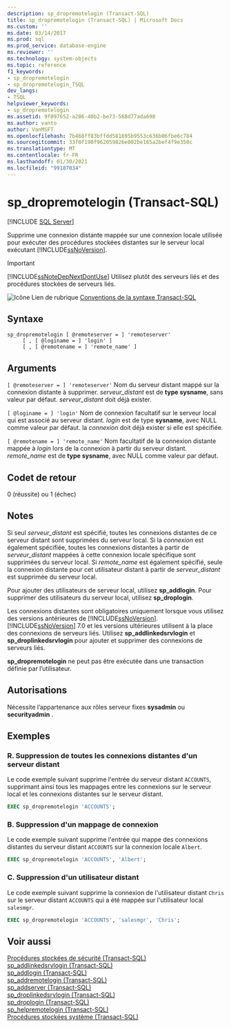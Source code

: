 ```yaml
---
description: sp_dropremotelogin (Transact-SQL)
title: sp_dropremotelogin (Transact-SQL) | Microsoft Docs
ms.custom: ''
ms.date: 03/14/2017
ms.prod: sql
ms.prod_service: database-engine
ms.reviewer: ''
ms.technology: system-objects
ms.topic: reference
f1_keywords:
- sp_dropremotelogin
- sp_dropremotelogin_TSQL
dev_langs:
- TSQL
helpviewer_keywords:
- sp_dropremotelogin
ms.assetid: 9f097652-a286-40b2-be73-568d77ada698
ms.author: vanto
author: VanMSFT
ms.openlocfilehash: 7b468ff83bffdd581695b9553c636b06fbe6c784
ms.sourcegitcommit: 33f0f190f962059826e002be165a2bef4f9e350c
ms.translationtype: MT
ms.contentlocale: fr-FR
ms.lasthandoff: 01/30/2021
ms.locfileid: "99187034"
---
```

# <a name="sp_dropremotelogin-transact-sql"></a>sp_dropremotelogin (Transact-SQL)

[!INCLUDE [SQL Server](../../includes/applies-to-version/sqlserver.md)]

  Supprime une connexion distante mappée sur une connexion locale utilisée pour exécuter des procédures stockées distantes sur le serveur local exécutant [!INCLUDE[ssNoVersion](../../includes/ssnoversion-md.md)].  
  
> [!IMPORTANT]  
>  [!INCLUDE[ssNoteDepNextDontUse](../../includes/ssnotedepnextdontuse-md.md)] Utilisez plutôt des serveurs liés et des procédures stockées de serveurs liés.  
  
 ![Icône Lien de rubrique](../../database-engine/configure-windows/media/topic-link.gif "Icône du lien de rubrique") [Conventions de la syntaxe Transact-SQL](../../t-sql/language-elements/transact-sql-syntax-conventions-transact-sql.md)  
  
## <a name="syntax"></a>Syntaxe  
  
```  
sp_dropremotelogin [ @remoteserver = ] 'remoteserver'   
     [ , [ @loginame = ] 'login' ]   
     [ , [ @remotename = ] 'remote_name' ]  
```  
  
## <a name="arguments"></a>Arguments  
`[ @remoteserver = ] 'remoteserver'` Nom du serveur distant mappé sur la connexion distante à supprimer. *serveur_distant* est de **type sysname**, sans valeur par défaut. *serveur_distant* doit déjà exister.  
  
`[ @loginame = ] 'login'` Nom de connexion facultatif sur le serveur local qui est associé au serveur distant. *login* est de type **sysname**, avec NULL comme valeur par défaut. la *connexion* doit déjà exister si elle est spécifiée.  
  
`[ @remotename = ] 'remote_name'` Nom facultatif de la connexion distante mappée à *login* lors de la connexion à partir du serveur distant. *remote_name* est de **type sysname**, avec NULL comme valeur par défaut.  
  
## <a name="return-code-values"></a>Codet de retour  
 0 (réussite) ou 1 (échec)  
  
## <a name="remarks"></a>Notes  
 Si seul *serveur_distant* est spécifié, toutes les connexions distantes de ce serveur distant sont supprimées du serveur local. Si la *connexion* est également spécifiée, toutes les connexions distantes à partir de *serveur_distant* mappées à cette connexion locale spécifique sont supprimées du serveur local. Si *remote_name* est également spécifié, seule la connexion distante pour cet utilisateur distant à partir de *serveur_distant* est supprimée du serveur local.  
  
 Pour ajouter des utilisateurs de serveur local, utilisez **sp_addlogin**. Pour supprimer des utilisateurs du serveur local, utilisez **sp_droplogin**.  
  
 Les connexions distantes sont obligatoires uniquement lorsque vous utilisez des versions antérieures de [!INCLUDE[ssNoVersion](../../includes/ssnoversion-md.md)]. [!INCLUDE[ssNoVersion](../../includes/ssnoversion-md.md)] 7.0 et les versions ultérieures utilisent à la place des connexions de serveurs liés. Utilisez **sp_addlinkedsrvlogin** et **sp_droplinkedsrvlogin** pour ajouter et supprimer des connexions de serveurs liés.  
  
 **sp_dropremotelogin** ne peut pas être exécutée dans une transaction définie par l’utilisateur.  
  
## <a name="permissions"></a>Autorisations  
 Nécessite l’appartenance aux rôles serveur fixes **sysadmin** ou **securityadmin** .  
  
## <a name="examples"></a>Exemples  
  
### <a name="a-dropping-all-remote-logins-for-a-remote-server"></a>R. Suppression de toutes les connexions distantes d'un serveur distant  
 Le code exemple suivant supprime l'entrée du serveur distant `ACCOUNTS`, supprimant ainsi tous les mappages entre les connexions sur le serveur local et les connexions distantes sur le serveur distant.  
  
```sql
EXEC sp_dropremotelogin 'ACCOUNTS';  
```  
  
### <a name="b-dropping-a-login-mapping"></a>B. Suppression d'un mappage de connexion  
 Le code exemple suivant supprime l'entrée qui mappe des connexions distantes du serveur distant `ACCOUNTS` sur la connexion locale `Albert`.  
  
```sql
EXEC sp_dropremotelogin 'ACCOUNTS', 'Albert';  
```  
  
### <a name="c-dropping-a-remote-user"></a>C. Suppression d'un utilisateur distant  
 Le code exemple suivant supprime la connexion de l'utilisateur distant `Chris` sur le serveur distant `ACCOUNTS` qui a été mappée sur l'utilisateur local `salesmgr`.  
  
```sql
EXEC sp_dropremotelogin 'ACCOUNTS', 'salesmgr', 'Chris';  
```  
  
## <a name="see-also"></a>Voir aussi  
 [Procédures stockées de sécurité &#40;Transact-SQL&#41;](../../relational-databases/system-stored-procedures/security-stored-procedures-transact-sql.md)   
 [sp_addlinkedsrvlogin &#40;Transact-SQL&#41;](../../relational-databases/system-stored-procedures/sp-addlinkedsrvlogin-transact-sql.md)   
 [sp_addlogin &#40;Transact-SQL&#41;](../../relational-databases/system-stored-procedures/sp-addlogin-transact-sql.md)   
 [sp_addremotelogin &#40;Transact-SQL&#41;](../../relational-databases/system-stored-procedures/sp-addremotelogin-transact-sql.md)   
 [sp_addserver &#40;Transact-SQL&#41;](../../relational-databases/system-stored-procedures/sp-addserver-transact-sql.md)   
 [sp_droplinkedsrvlogin &#40;Transact-SQL&#41;](../../relational-databases/system-stored-procedures/sp-droplinkedsrvlogin-transact-sql.md)   
 [sp_droplogin &#40;Transact-SQL&#41;](../../relational-databases/system-stored-procedures/sp-droplogin-transact-sql.md)   
 [sp_helpremotelogin &#40;Transact-SQL&#41;](../../relational-databases/system-stored-procedures/sp-helpremotelogin-transact-sql.md)   
 [Procédures stockées système &#40;Transact-SQL&#41;](../../relational-databases/system-stored-procedures/system-stored-procedures-transact-sql.md)  
  
  
